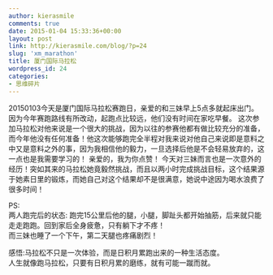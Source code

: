 ```yaml
---
author: kierasmile
comments: true
date: 2015-01-04 15:33:36+00:00
layout: post
link: http://kierasmile.com/blog/?p=24
slug: 'xm_marathon'
title: 厦门国际马拉松
wordpress_id: 24
categories:
- 思维碎片
---
```


20150103今天是厦门国际马拉松赛跑日，亲爱的和三妹早上5点多就起床出门。因为今年赛跑路线有所改动，起跑点比较远，他们没有时间在家吃早餐。
这次参加马拉松对他来说是一个很大的挑战，因为以往的参赛他都有做比较充分的准备，而今年他没有任何准备！他这次能够跑完全半程对我来说对他自己来说即是意料之中又是意料之外的事，因为我相信他的毅力，一旦选择后他是不会轻易放弃的，这一点也是我需要学习的！
亲爱的，我为你点赞！
今天对三妹而言也是一次意外的经历！突如其来的马拉松她竟毅然挑战，而且以两小时完成挑战目标，这个结果源于她素日里的锻炼，而她自己对这个结果却不是很满意，她说中途因为喝水浪费了很多时间！     

PS:                            
     两人跑完后的状态:    跑完15公里后他的腿，小腿，脚趾头都开始抽筋，后来就只能走走跑跑。回到家后全身疲惫，只有躺下才不疼！              
而三妹也睡了一个下午，第二天腿也疼痛剧烈！

感悟:马拉松不只是一次体验，而是日积月累跑出来的一种生活态度。   
人生就像跑马拉松，只要有日积月累的磨练，就有可能一蹴而就。    


